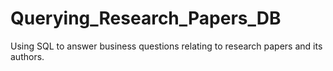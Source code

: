 # Querying_Research_Papers_DB
Using SQL to answer business questions relating to research papers and its authors.
